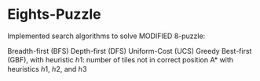 # Eights-Puzzle
Implemented search algorithms to solve MODIFIED 8-puzzle:

Breadth-first (BFS)
Depth-first (DFS)
Uniform-Cost (UCS)
Greedy Best-first (GBF), with heuristic ℎ1: number of tiles not in correct position
A* with heuristics ℎ1, ℎ2, and ℎ3


